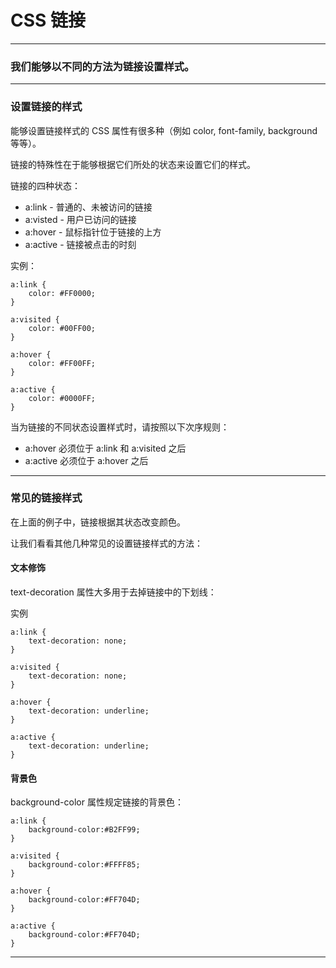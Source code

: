 # CSS 链接

---

### 我们能够以不同的方法为链接设置样式。

---

### 设置链接的样式

能够设置链接样式的 CSS 属性有很多种（例如 color, font-family, background 等等）。

链接的特殊性在于能够根据它们所处的状态来设置它们的样式。

链接的四种状态：

* a:link - 普通的、未被访问的链接
* a:visted - 用户已访问的链接
* a:hover - 鼠标指针位于链接的上方
* a:active - 链接被点击的时刻

实例：

```
a:link {
    color: #FF0000;
}

a:visited {
    color: #00FF00;  
}

a:hover {
    color: #FF00FF;  
}

a:active {
    color: #0000FF;  
}
```

当为链接的不同状态设置样式时，请按照以下次序规则：

* a:hover 必须位于 a:link 和 a:visited 之后
* a:active 必须位于 a:hover 之后

---

### 常见的链接样式

在上面的例子中，链接根据其状态改变颜色。

让我们看看其他几种常见的设置链接样式的方法：

#### 文本修饰

text-decoration 属性大多用于去掉链接中的下划线：

实例

```
a:link {
    text-decoration: none;
}

a:visited {
    text-decoration: none;
}

a:hover {
    text-decoration: underline;
}

a:active {
    text-decoration: underline;
}
```

#### 背景色

background-color 属性规定链接的背景色：

```
a:link {
    background-color:#B2FF99;
}

a:visited {
    background-color:#FFFF85;
}

a:hover {
    background-color:#FF704D;
}

a:active {
    background-color:#FF704D;
}
```

---
